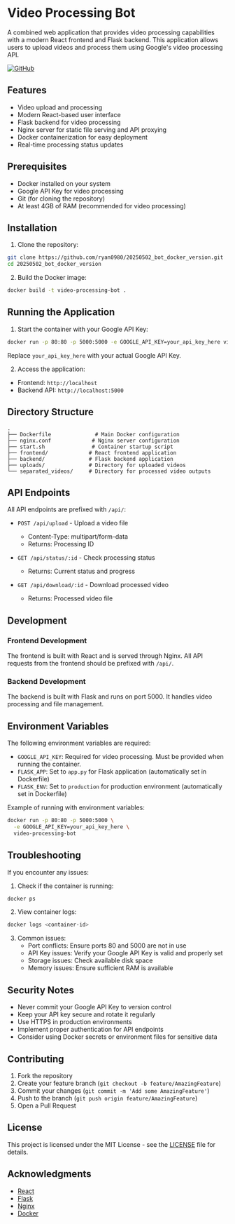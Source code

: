 # Video Processing Bot

A combined web application that provides video processing capabilities with a modern React frontend and Flask backend. This application allows users to upload videos and process them using Google's video processing API.

[![GitHub](https://img.shields.io/badge/GitHub-Repository-blue)](https://github.com/ryan0980/20250502_bot_docker_version)

## Features

- Video upload and processing
- Modern React-based user interface
- Flask backend for video processing
- Nginx server for static file serving and API proxying
- Docker containerization for easy deployment
- Real-time processing status updates

## Prerequisites

- Docker installed on your system
- Google API Key for video processing
- Git (for cloning the repository)
- At least 4GB of RAM (recommended for video processing)

## Installation

1. Clone the repository:

```bash
git clone https://github.com/ryan0980/20250502_bot_docker_version.git
cd 20250502_bot_docker_version
```

2. Build the Docker image:

```bash
docker build -t video-processing-bot .
```

## Running the Application

1. Start the container with your Google API Key:

```bash
docker run -p 80:80 -p 5000:5000 -e GOOGLE_API_KEY=your_api_key_here video-processing-bot
```

Replace `your_api_key_here` with your actual Google API Key.

2. Access the application:

- Frontend: `http://localhost`
- Backend API: `http://localhost:5000`

## Directory Structure

```
.
├── Dockerfile              # Main Docker configuration
├── nginx.conf             # Nginx server configuration
├── start.sh               # Container startup script
├── frontend/             # React frontend application
├── backend/              # Flask backend application
├── uploads/              # Directory for uploaded videos
└── separated_videos/     # Directory for processed video outputs
```

## API Endpoints

All API endpoints are prefixed with `/api/`:

- `POST /api/upload` - Upload a video file

  - Content-Type: multipart/form-data
  - Returns: Processing ID

- `GET /api/status/:id` - Check processing status

  - Returns: Current status and progress

- `GET /api/download/:id` - Download processed video
  - Returns: Processed video file

## Development

### Frontend Development

The frontend is built with React and is served through Nginx. All API requests from the frontend should be prefixed with `/api/`.

### Backend Development

The backend is built with Flask and runs on port 5000. It handles video processing and file management.

## Environment Variables

The following environment variables are required:

- `GOOGLE_API_KEY`: Required for video processing. Must be provided when running the container.
- `FLASK_APP`: Set to `app.py` for Flask application (automatically set in Dockerfile)
- `FLASK_ENV`: Set to `production` for production environment (automatically set in Dockerfile)

Example of running with environment variables:

```bash
docker run -p 80:80 -p 5000:5000 \
  -e GOOGLE_API_KEY=your_api_key_here \
  video-processing-bot
```

## Troubleshooting

If you encounter any issues:

1. Check if the container is running:

```bash
docker ps
```

2. View container logs:

```bash
docker logs <container-id>
```

3. Common issues:
   - Port conflicts: Ensure ports 80 and 5000 are not in use
   - API Key issues: Verify your Google API Key is valid and properly set
   - Storage issues: Check available disk space
   - Memory issues: Ensure sufficient RAM is available

## Security Notes

- Never commit your Google API Key to version control
- Keep your API key secure and rotate it regularly
- Use HTTPS in production environments
- Implement proper authentication for API endpoints
- Consider using Docker secrets or environment files for sensitive data

## Contributing

1. Fork the repository
2. Create your feature branch (`git checkout -b feature/AmazingFeature`)
3. Commit your changes (`git commit -m 'Add some AmazingFeature'`)
4. Push to the branch (`git push origin feature/AmazingFeature`)
5. Open a Pull Request

## License

This project is licensed under the MIT License - see the [LICENSE](LICENSE) file for details.

## Acknowledgments

- [React](https://reactjs.org/)
- [Flask](https://flask.palletsprojects.com/)
- [Nginx](https://nginx.org/)
- [Docker](https://www.docker.com/)
